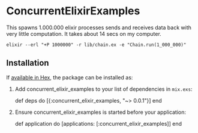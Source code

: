 # ConcurrentElixirExamples

This spawns 1.000.000 elixir processes sends and receives data back with very little computation. It takes about 14 secs on my computer.

``` elixir --erl "+P 1000000" -r lib/chain.ex -e "Chain.run(1_000_000)" ```
## Installation

If [available in Hex](https://hex.pm/docs/publish), the package can be installed as:

  1. Add concurrent_elixir_examples to your list of dependencies in `mix.exs`:

        def deps do
          [{:concurrent_elixir_examples, "~> 0.0.1"}]
        end

  2. Ensure concurrent_elixir_examples is started before your application:

        def application do
          [applications: [:concurrent_elixir_examples]]
        end
